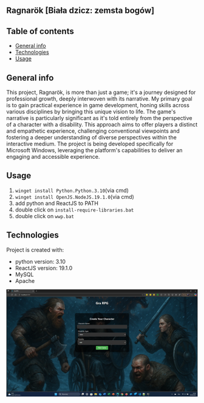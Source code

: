## Ragnarök [Biała dzicz: zemsta bogów]

## Table of contents
* [General info](#general-info)
* [Technologies](#technologies)
* [Usage](#usage)

## General info
This project, Ragnarök, is more than just a game; it's a journey designed for professional growth, 
deeply interwoven with its narrative. My primary goal is to gain practical experience in game development, honing skills across various 
disciplines by bringing this unique vision to life.
The game's narrative is particularly significant as it's told entirely from the perspective of a character with a disability. 
This approach aims to offer players a distinct and empathetic experience, challenging conventional viewpoints and fostering a deeper 
understanding of diverse perspectives within the interactive medium.
The project is being developed specifically for Microsoft Windows, leveraging the platform's capabilities to deliver an engaging and 
accessible experience.

## Usage

1. `winget install Python.Python.3.10`(via cmd)
2. `winget install OpenJS.NodeJS.19.1.0`(via cmd)
3. add python and ReactJS to PATH
4. double click on `install-require-libraries.bat`
5. double click on `wwp.bat`
	
## Technologies
Project is created with:
* python version: 3.10
* ReactJS version: 19.1.0
* MySQL
* Apache

![image alt](https://github.com/PiotrIT2015/white-weed-playcraft/blob/master/screenshot.jpg?raw=true)
